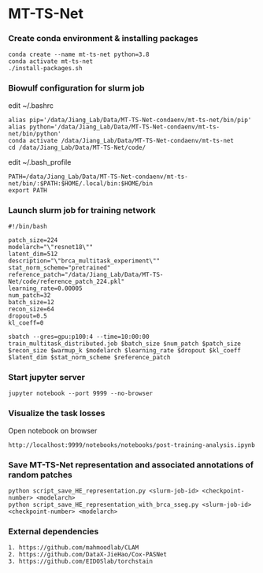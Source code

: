 # MT-TS-Net

### Create conda environment & installing packages

```
conda create --name mt-ts-net python=3.8
conda activate mt-ts-net
./install-packages.sh
```

### Biowulf configuration for slurm job

edit ~/.bashrc
```
alias pip='/data/Jiang_Lab/Data/MT-TS-Net-condaenv/mt-ts-net/bin/pip'
alias python='/data/Jiang_Lab/Data/MT-TS-Net-condaenv/mt-ts-net/bin/python'
conda activate /data/Jiang_Lab/Data/MT-TS-Net-condaenv/mt-ts-net
cd /data/Jiang_Lab/Data/MT-TS-Net/code/
```

edit ~/.bash_profile
```
PATH=/data/Jiang_Lab/Data/MT-TS-Net-condaenv/mt-ts-net/bin/:$PATH:$HOME/.local/bin:$HOME/bin
export PATH
```

### Launch slurm job for training network

```
#!/bin/bash

patch_size=224
modelarch="\"resnet18\""
latent_dim=512
description="\"brca_multitask_experiment\""
stat_norm_scheme="pretrained"
reference_patch="/data/Jiang_Lab/Data/MT-TS-Net/code/reference_patch_224.pkl"
learning_rate=0.00005
num_patch=32
batch_size=12
recon_size=64
dropout=0.5
kl_coeff=0

sbatch --gres=gpu:p100:4 --time=10:00:00 train_multitask_distributed.job $batch_size $num_patch $patch_size $recon_size $warmup_k $modelarch $learning_rate $dropout $kl_coeff $latent_dim $stat_norm_scheme $reference_patch
```

### Start jupyter server
```
jupyter notebook --port 9999 --no-browser
```

### Visualize the task losses

Open notebook on browser 
```
http://localhost:9999/notebooks/notebooks/post-training-analysis.ipynb
```

### Save MT-TS-Net representation and associated annotations of random patches

```
python script_save_HE_representation.py <slurm-job-id> <checkpoint-number> <modelarch>
python script_save_HE_representation_with_brca_sseg.py <slurm-job-id> <checkpoint-number> <modelarch>
```


### External dependencies
```
1. https://github.com/mahmoodlab/CLAM
2. https://github.com/DataX-JieHao/Cox-PASNet
3. https://github.com/EIDOSlab/torchstain
```
